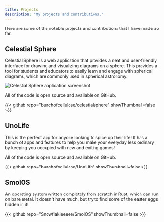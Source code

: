 ```yaml
---
title: Projects
description: "My projects and contributions."
---
```


Here are some of the notable projects and contributions that I have made so far.

## Celestial Sphere

Celestial Sphere is a web application that provides a neat and user-friendly interface for drawing and visualizing diagrams on a sphere. This provides a tool for students and educators to easily learn and engage with spherical diagrams, which are commonly used in spherical astronomy.

![Celestial Sphere application screenshot](celsphere.png "A confusing diagram in Roy and Clarke's book, which is made clearer with Celestial Sphere.")

All of the code is open source and available on GitHub.

{{< github repo="bunchofcellulose/celestialsphere" showThumbnail=false >}}

## UnoLife

This is the perfect app for anyone looking to spice up their life! It has a bunch of apps and features to help you make your everyday less ordinary by keeping you occupied with new and exiting games!

All of the code is open source and available on GitHub.

{{< github repo="bunchofcellulose/UnoLife" showThumbnail=false >}}

## SmolOS

An operating system written completely from scratch in Rust, which can run on bare metal. It doesn't have much, but try to find some of the easter eggs hidden in it!

{{< github repo="Snowflakieeeee/SmolOS" showThumbnail=false >}}
